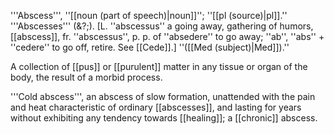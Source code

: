 '''Abscess''', ''[[noun (part of speech)|noun]]''; ''[[pl (source)|pl]].'' '''Abscesses''' (&?;). [L. ''abscessus'' a going away, gathering of humors, [[abscess]], fr. ''abscessus'', p. p. of ''absedere'' to go away; ''ab'', ''abs'' + ''cedere'' to go off, retire. See [[Cede]].] ''([[Med (subject)|Med]]).''

A collection of [[pus]] or [[purulent]] matter in any tissue or organ of the body, the result of a morbid process.

'''Cold abscess''', an abscess of slow formation, unattended with the pain and heat characteristic of ordinary [[abscesses]], and lasting for years without exhibiting any tendency towards [[healing]]; a [[chronic]] abscess.